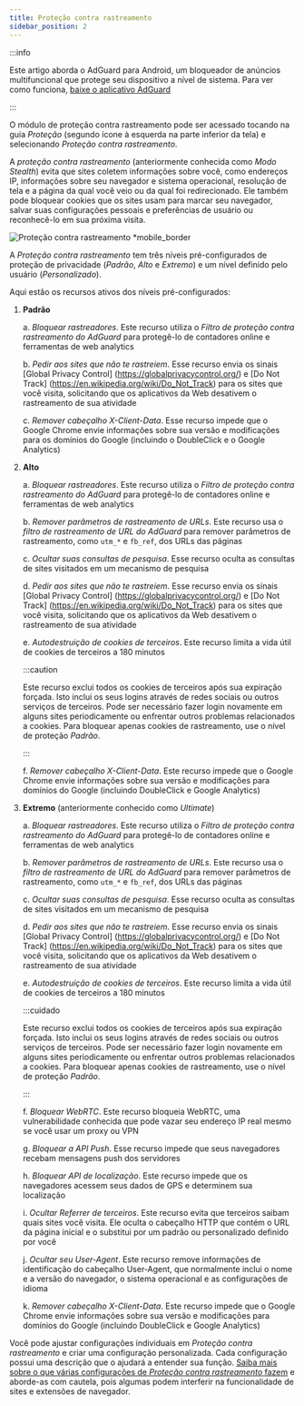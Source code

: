 ```yaml
---
title: Proteção contra rastreamento
sidebar_position: 2
---
```


:::info

Este artigo aborda o AdGuard para Android, um bloqueador de anúncios multifuncional que protege seu dispositivo a nível de sistema. Para ver como funciona, [baixe o aplicativo AdGuard](https://agrd.io/download-kb-adblock)

:::

O módulo de proteção contra rastreamento pode ser acessado tocando na guia _Proteção_ (segundo ícone à esquerda na parte inferior da tela) e selecionando _Proteção contra rastreamento_.

A _proteção contra rastreamento_ (anteriormente conhecida como _Modo Stealth_) evita que sites coletem informações sobre você, como endereços IP, informações sobre seu navegador e sistema operacional, resolução de tela e a página da qual você veio ou da qual foi redirecionado. Ele também pode bloquear cookies que os sites usam para marcar seu navegador, salvar suas configurações pessoais e preferências de usuário ou reconhecê-lo em sua próxima visita.

![Proteção contra rastreamento \*mobile\_border](https://cdn.adtidy.org/blog/new/y5fuztracking_protection.png)

A _Proteção contra rastreamento_ tem três níveis pré-configurados de proteção de privacidade (_Padrão_, _Alto_ e _Extremo_) e um nível definido pelo usuário (_Personalizado_).

Aqui estão os recursos ativos dos níveis pré-configurados:

1. **Padrão**

   a. _Bloquear rastreadores_. Este recurso utiliza o _Filtro de proteção contra rastreamento do AdGuard_ para protegê-lo de contadores online e ferramentas de web analytics

   b. _Pedir aos sites que não te rastreiem_. Esse recurso envia os sinais [Global Privacy Control] (https://globalprivacycontrol.org/) e [Do Not Track] (https://en.wikipedia.org/wiki/Do_Not_Track) para os sites que você visita, solicitando que os aplicativos da Web desativem o rastreamento de sua atividade

   c. _Remover cabeçalho X-Client-Data_. Esse recurso impede que o Google Chrome envie informações sobre sua versão e modificações para os domínios do Google (incluindo o DoubleClick e o Google Analytics)

2. **Alto**

   a. _Bloquear rastreadores_. Este recurso utiliza o _Filtro de proteção contra rastreamento do AdGuard_ para protegê-lo de contadores online e ferramentas de web analytics

   b. _Remover parâmetros de rastreamento de URLs_. Este recurso usa o _filtro de rastreamento de URL do AdGuard_ para remover parâmetros de rastreamento, como `utm_*` e `fb_ref`, dos URLs das páginas

   c. _Ocultar suas consultas de pesquisa_. Esse recurso oculta as consultas de sites visitados em um mecanismo de pesquisa

   d. _Pedir aos sites que não te rastreiem_. Esse recurso envia os sinais [Global Privacy Control] (https://globalprivacycontrol.org/) e [Do Not Track] (https://en.wikipedia.org/wiki/Do_Not_Track) para os sites que você visita, solicitando que os aplicativos da Web desativem o rastreamento de sua atividade

   e. _Autodestruição de cookies de terceiros_. Este recurso limita a vida útil de cookies de terceiros a 180 minutos

   :::caution

   Este recurso exclui todos os cookies de terceiros após sua expiração forçada. Isto inclui os seus logins através de redes sociais ou outros serviços de terceiros. Pode ser necessário fazer login novamente em alguns sites periodicamente ou enfrentar outros problemas relacionados a cookies. Para bloquear apenas cookies de rastreamento, use o nível de proteção _Padrão_.

   :::

   f. _Remover cabeçalho X-Client-Data_. Este recurso impede que o Google Chrome envie informações sobre sua versão e modificações para domínios do Google (incluindo DoubleClick e Google Analytics)

3. **Extremo** (anteriormente conhecido como _Ultimate_)

   a. _Bloquear rastreadores_. Este recurso utiliza o _Filtro de proteção contra rastreamento do AdGuard_ para protegê-lo de contadores online e ferramentas de web analytics

   b. _Remover parâmetros de rastreamento de URLs_. Este recurso usa o _filtro de rastreamento de URL do AdGuard_ para remover parâmetros de rastreamento, como `utm_*` e `fb_ref`, dos URLs das páginas

   c. _Ocultar suas consultas de pesquisa_. Esse recurso oculta as consultas de sites visitados em um mecanismo de pesquisa

   d. _Pedir aos sites que não te rastreiem_. Esse recurso envia os sinais [Global Privacy Control] (https://globalprivacycontrol.org/) e [Do Not Track] (https://en.wikipedia.org/wiki/Do_Not_Track) para os sites que você visita, solicitando que os aplicativos da Web desativem o rastreamento de sua atividade

   e. _Autodestruição de cookies de terceiros_. Este recurso limita a vida útil de cookies de terceiros a 180 minutos

   :::cuidado

   Este recurso exclui todos os cookies de terceiros após sua expiração forçada. Isto inclui os seus logins através de redes sociais ou outros serviços de terceiros. Pode ser necessário fazer login novamente em alguns sites periodicamente ou enfrentar outros problemas relacionados a cookies. Para bloquear apenas cookies de rastreamento, use o nível de proteção _Padrão_.

   :::

   f. _Bloquear WebRTC_. Este recurso bloqueia WebRTC, uma vulnerabilidade conhecida que pode vazar seu endereço IP real mesmo se você usar um proxy ou VPN

   g. _Bloquear a API Push_. Esse recurso impede que seus navegadores recebam mensagens push dos servidores

   h. _Bloquear API de localização_. Este recurso impede que os navegadores acessem seus dados de GPS e determinem sua localização

   i. _Ocultar Referrer de terceiros_. Este recurso evita que terceiros saibam quais sites você visita. Ele oculta o cabeçalho HTTP que contém o URL da página inicial e o substitui por um padrão ou personalizado definido por você

   j. _Ocultar seu User-Agent_. Este recurso remove informações de identificação do cabeçalho User-Agent, que normalmente inclui o nome e a versão do navegador, o sistema operacional e as configurações de idioma

   k. _Remover cabeçalho X-Client-Data_. Este recurso impede que o Google Chrome envie informações sobre sua versão e modificações para domínios do Google (incluindo DoubleClick e Google Analytics)

Você pode ajustar configurações individuais em _Proteção contra rastreamento_ e criar uma configuração personalizada. Cada configuração possui uma descrição que o ajudará a entender sua função. [Saiba mais sobre o que várias configurações de _Proteção contra rastreamento_ fazem](/general/stealth-mode) e aborde-as com cautela, pois algumas podem interferir na funcionalidade de sites e extensões de navegador.

